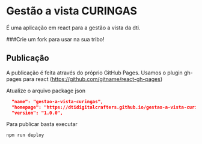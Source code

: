 # Gestão a vista CURINGAS

É uma aplicação em react para a gestão a vista da dti.

###Crie um fork para usar na sua tribo!

## Publicação

A publicação é feita através do próprio GitHub Pages.
Usamos o plugin gh-pages para react (https://github.com/gitname/react-gh-pages)

Atualize o arquivo package json
```json
  "name": "gestao-a-vista-curingas",
  "homepage": "https://dtidigitalcrafters.github.io/gestao-a-vista-curingas",
  "version": "1.0.0",
```

Para publicar basta executar
```bash
npm run deploy
```
